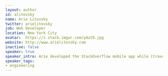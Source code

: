 ```yaml
---
layout: author
id: alitovsky
name: Arie Litovsky
twitter: arielitovsky
job: Web Developer
location: New York City
avatar:  https://i.stack.imgur.com/yAatD.jpg
website: http://www.arielitovsky.com
inactive: false
speaker: true
speaker_intro: Arie developed the StackOverflow mobile app while [travelling](http://www.arielitovsky.com/blog/if-you-havent-worked-remotely-abroad-youre-missing-out/) around the world. He enjoys speaking on career development, work ergonomics, and turning espresso into code.
speaker_tags:
- engineering
---
```

